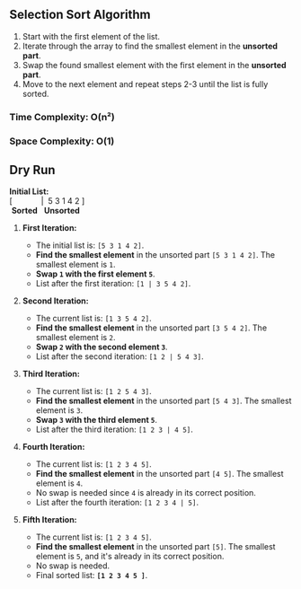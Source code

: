 ## Selection Sort Algorithm

1. Start with the first element of the list.
2. Iterate through the array to find the smallest element in the **unsorted part**.
3. Swap the found smallest element with the first element in the **unsorted part**.
4. Move to the next element and repeat steps 2-3 until the list is fully sorted.

### Time Complexity: O(n²)
### Space Complexity: O(1) 

## Dry Run
**Initial List:**  
[&nbsp;&nbsp;&nbsp;&nbsp;&nbsp;&nbsp;&nbsp;&nbsp;&nbsp;&nbsp;&nbsp;&nbsp;&nbsp;|&nbsp; 5 3 1 4 2&nbsp;]  
&nbsp;**Sorted**   &nbsp;&nbsp;**Unsorted**

1. **First Iteration:**
   - The initial list is: `[5 3 1 4 2]`.
   - **Find the smallest element** in the unsorted part `[5 3 1 4 2]`. The smallest element is `1`.
   - **Swap `1` with the first element `5`**.
   - List after the first iteration: `[1 | 3 5 4 2]`.

2. **Second Iteration:**
   - The current list is: `[1 3 5 4 2]`.
   - **Find the smallest element** in the unsorted part `[3 5 4 2]`. The smallest element is `2`.
   - **Swap `2` with the second element `3`**.
   - List after the second iteration: `[1 2 | 5 4 3]`.

3. **Third Iteration:**
   - The current list is: `[1 2 5 4 3]`.
   - **Find the smallest element** in the unsorted part `[5 4 3]`. The smallest element is `3`.
   - **Swap `3` with the third element `5`**.
   - List after the third iteration: `[1 2 3 | 4 5]`.

4. **Fourth Iteration:**
   - The current list is: `[1 2 3 4 5]`.
   - **Find the smallest element** in the unsorted part `[4 5]`. The smallest element is `4`.
   - No swap is needed since `4` is already in its correct position.
   - List after the fourth iteration: `[1 2 3 4 | 5]`.

5. **Fifth Iteration:**
   - The current list is: `[1 2 3 4 5]`.
   - **Find the smallest element** in the unsorted part `[5]`. The smallest element is `5`, and it's already in its correct position.
   - No swap is needed.
   - Final sorted list: **`[1 2 3 4 5 ]`**.


